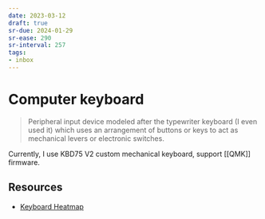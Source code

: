 ```yaml
---
date: 2023-03-12
draft: true
sr-due: 2024-01-29
sr-ease: 290
sr-interval: 257
tags:
- inbox
---
```


# Computer keyboard

> Peripheral input device modeled after the typewriter keyboard (I even used it)
> which uses an arrangement of buttons or keys to act as mechanical levers or
> electronic switches.

Currently, I use KBD75 V2 custom mechanical keyboard, support [[QMK]] firmware.

## Resources

- [Keyboard Heatmap](https://www.patrick-wied.at/projects/heatmap-keyboard/)

